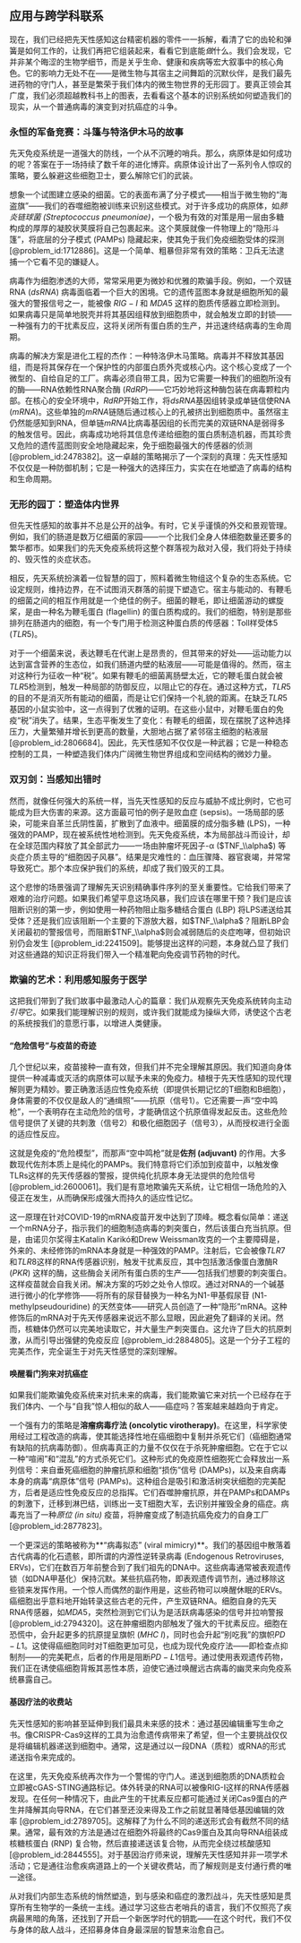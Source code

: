 ## 应用与跨学科联系

现在，我们已经把先天性感知这台精密机器的零件一一拆解，看清了它的齿轮和弹簧是如何工作的，让我们再把它组装起来，看看它到底能*做*什么。我们会发现，它并非某个晦涩的生物学细节，而是关乎生命、健康和疾病等宏大叙事中的核心角色。它的影响力无处不在——是微生物与其宿主之间舞蹈的沉默伙伴，是我们最先进药物的守门人，甚至是繁荣于我们体内的微生物世界的无形园丁。要真正领会其广度，我们必须超越教科书上的图表，去看看这个基本的识别系统如何塑造我们的现实，从一个普通病毒的演变到对抗癌症的斗争。

### 永恒的军备竞赛：斗篷与特洛伊木马的故事

先天免疫系统是一道强大的防线，一个从不沉睡的哨兵。那么，病原体是如何成功的呢？答案在于一场持续了数千年的进化博弈。病原体设计出了一系列令人惊叹的策略，要么躲避这些细胞卫士，要么解除它们的武装。

想象一个试图建立感染的细菌。它的表面布满了分子模式——相当于微生物的“海盗旗”——我们的吞噬细胞被训练来识别这些模式。对于许多成功的病原体，如*肺炎链球菌 (Streptococcus pneumoniae)*，一个极为有效的对策是用一层由多糖构成的厚厚的凝胶状荚膜将自己包裹起来。这个荚膜就像一件物理上的“隐形斗篷”，将底层的分子模式 (PAMPs) 隐藏起来，使其免于我们免疫细胞受体的探测 [@problem_id:1712886]。这是一个简单、粗暴但非常有效的策略：卫兵无法逮捕一个它看不见的嫌疑人。

病毒作为细胞渗透的大师，常常采用更为微妙和优雅的欺骗手段。例如，一个双链RNA ($dsRNA$) 病毒面临着一个巨大的困境。它的遗传蓝图本身就是细胞所知的最强大的警报信号之一，能被像 $RIG-I$ 和 $MDA5$ 这样的胞质传感器立即检测到。如果病毒只是简单地脱壳并将其基因组释放到细胞质中，就会触发立即的封锁——一种强有力的干扰素反应，这将关闭所有蛋白质的生产，并迅速终结病毒的生命周期。

病毒的解决方案是进化工程的杰作：一种特洛伊木马策略。病毒并不释放其基因组，而是将其保存在一个保护性的内部蛋白质外壳或核心内。这个核心变成了一个微型的、自给自足的工厂。病毒必须自带工具，因为它需要一种我们的细胞所没有的酶——RNA依赖性RNA聚合酶 ($RdRP$)——它巧妙地将这种酶包装在病毒颗粒内部。在核心的安全环境中，$RdRP$开始工作，将$dsRNA$基因组转录成单链信使RNA ($mRNA$)。这些单独的$mRNA$链随后通过核心上的孔被挤出到细胞质中。虽然宿主仍然能感知到RNA，但单链$mRNA$比病毒基因组的长而完美的双链RNA是弱得多的触发信号。因此，病毒成功地将其信息传递给细胞的蛋白质制造机器，而其珍贵又危险的遗传蓝图则安全地隐藏起来，免于细胞最强大的传感器的侦测 [@problem_id:2478382]。这一卓越的策略揭示了一个深刻的真理：先天性感知不仅仅是一种防御机制；它是一种强大的选择压力，实实在在地塑造了病毒的结构和生命周期。

### 无形的园丁：塑造体内世界

但先天性感知的故事并不总是公开的战争。有时，它关乎谨慎的外交和景观管理。例如，我们的肠道是数万亿细菌的家园——一个比我们全身人体细胞数量还要多的繁华都市。如果我们的先天免疫系统将这整个群落视为敌对入侵，我们将处于持续的、毁灭性的炎症状态。

相反，先天系统扮演着一位智慧的园丁，照料着微生物组这个复杂的生态系统。它设定规则，维持边界，在不试图消灭群落的前提下塑造它。宿主与能动的、有鞭毛的细菌之间的相互作用就是一个绝佳的例子。细菌的鞭毛，即让细菌游动的螺旋桨，是由一种名为鞭毛蛋白 (flagellin) 的蛋白质构成的。我们的细胞，特别是那些排列在肠道内的细胞，有一个专门用于检测这种蛋白质的传感器：Toll样受体5 ($TLR5$)。

对于一个细菌来说，表达鞭毛在代谢上是昂贵的，但其带来的好处——运动能力以达到富含营养的生态位，如我们肠道内壁的粘液层——可能是值得的。然而，宿主对这种行为征收一种“税”。如果有鞭毛的细菌离肠壁太近，它的鞭毛蛋白就会被$TLR5$检测到，触发一种局部的防御反应，以阻止它的存在。通过这种方式，$TLR5$的目的不是消灭所有能动的细菌，而是让它们保持一个礼貌的距离。在缺乏$TLR5$基因的小鼠实验中，这一点得到了优雅的证明。在这些小鼠中，对鞭毛蛋白的免疫“税”消失了。结果，生态平衡发生了变化：有鞭毛的细菌，现在摆脱了这种选择压力，大量繁殖并增长到更高的数量，大胆地占据了紧邻宿主细胞的粘液层 [@problem_id:2806684]。因此，先天性感知不仅仅是一种武器；它是一种稳态控制的工具，一种塑造我们体内广阔微生物世界组成和空间结构的微妙力量。

### 双刃剑：当感知出错时

然而，就像任何强大的系统一样，当先天性感知的反应与威胁不成比例时，它也可能成为巨大伤害的来源。这方面最可怕的例子是败血症 (sepsis)。一场局部的感染，可能来自革兰氏阴性菌，扩散到了血液中。细菌膜的成分脂多糖 (LPS)，一种强效的PAMP，现在被系统性地检测到。先天免疫系统，本为局部战斗而设计，却在全球范围内释放了其全部武力——一场由肿瘤坏死因子-α ($TNF_\\alpha$) 等炎症介质主导的“细胞因子风暴”。结果是灾难性的：血压骤降、器官衰竭，并常常导致死亡。那个本应保护我们的系统，却成了我们毁灭的工具。

这个悲惨的场景强调了理解先天识别精确事件序列的至关重要性。它给我们带来了艰难的治疗问题。如果我们希望平息这场风暴，我们应该在哪里干预？我们是应该阻断识别的第一步，例如使用一种药物阻止脂多糖结合蛋白 (LBP) 将LPS递送给其受体？还是我们应该阻断一个主要的下游放大器，如$TNF_\\alpha$？阻断LBP会关闭最初的警报信号，而阻断$TNF_\\alpha$则会减弱随后的炎症咆哮，但初始识别仍会发生 [@problem_id:2241509]。能够提出这样的问题，本身就凸显了我们对这些通路的知识正将我们带入一个精准靶向免疫调节药物的时代。

### 欺骗的艺术：利用感知服务于医学

这把我们带到了我们故事中最激动人心的篇章：我们从观察先天免疫系统转向主动*引导*它。如果我们能理解识别的规则，或许我们就能成为操纵大师，诱使这个古老的系统按我们的意愿行事，以增进人类健康。

#### “危险信号”与疫苗的奇迹

几个世纪以来，疫苗接种一直有效，但我们并不完全理解其原因。我们知道向身体提供一种减毒或灭活的病原体可以赋予未来的免疫力。植根于先天性感知的现代理解则更为精妙。要正确激活适应性免疫系统（即提供长期记忆的T细胞和B细胞），身体需要的不仅仅是敌人的“通缉照”——抗原（信号1）。它还需要一声“空中鸣枪”，一个表明存在主动危险的信号，才能确信这个抗原值得发起反击。这些危险信号提供了关键的共刺激（信号2）和极化细胞因子（信号3），从而授权进行全面的适应性反应。

这就是免疫的“危险模型”，而那声“空中鸣枪”就是**佐剂 (adjuvant)** 的作用。大多数现代佐剂本质上是纯化的PAMPs。我们特意将它们添加到疫苗中，以触发像TLRs这样的先天传感器的警报，提供纯化抗原本身无法提供的危险信号 [@problem_id:2600061]。我们是有意地欺骗先天系统，让它相信一场危险的入侵正在发生，从而确保形成强大而持久的适应性记忆。

这一原理在针对COVID-19的mRNA疫苗开发中达到了顶峰。概念看似简单：递送一个mRNA分子，指示我们的细胞制造病毒的刺突蛋白，然后该蛋白充当抗原。但是，由诺贝尔奖得主Katalin Karikó和Drew Weissman攻克的一个主要障碍是，外来的、未经修饰的mRNA本身就是一种强效的PAMP。注射后，它会被像$TLR7$和$TLR8$这样的RNA传感器识别，触发干扰素反应，其中包括激活像蛋白激酶R ($PKR$) 这样的酶，这些酶会关闭所有蛋白质的生产——包括我们想要的刺突蛋白。这样疫苗就会自我关闭。解决方案的巧妙之处令人惊叹。通过对RNA的一个碱基进行微小的化学修饰——将所有的尿苷替换为一种名为N$1$-甲基假尿苷 (N$1$-methylpseudouridine) 的天然变体——研究人员创造了一种“隐形”mRNA。这种修饰后的mRNA对于先天传感器来说远不那么显眼，因此避免了翻译的关闭。然而，核糖体仍然可以完美地读取它，并大量生产刺突蛋白。这允许了巨大的抗原刺激，从而引导出强健的免疫反应 [@problem_id:2884805]。这是一个分子工程的完美杰作，完全诞生于对先天性感觉的深刻理解。

#### 唤醒看门狗来对抗癌症

如果我们能欺骗免疫系统来对抗未来的病毒，我们能欺骗它来对抗一个已经存在于我们体内、一个与“自我”惊人相似的敌人——癌症吗？答案越来越趋向于肯定。

一个强有力的策略是**溶瘤病毒疗法 (oncolytic virotherapy)**。在这里，科学家使用经过工程改造的病毒，使其能选择性地在癌细胞中复制并杀死它们（癌细胞通常有缺陷的抗病毒防御）。但病毒真正的力量不仅仅在于杀死肿瘤细胞。它在于它以一种“喧闹”和“混乱”的方式杀死它们。这种形式的免疫原性细胞死亡会释放出一系列信号：来自垂死癌细胞的肿瘤抗原和细胞“损伤”信号 (DAMPs)，以及来自病毒本身的病毒“病原体”信号 (PAMPs)。这种组合是吸引和激活树突状细胞的完美配方，后者是适应性免疫反应的总指挥。它们吞噬肿瘤抗原，并在PAMPs和DAMPs的刺激下，迁移到淋巴结，训练出一支T细胞大军，去识别并摧毁全身的癌症。病毒充当了一种*原位 (in situ)* 疫苗，将肿瘤变成了制造抗癌免疫力的自身工厂 [@problem_id:2877823]。

一个更深远的策略被称为**“病毒拟态” (viral mimicry)**。我们的基因组中散落着古代病毒的化石遗骸，即所谓的内源性逆转录病毒 (Endogenous Retroviruses, ERVs)，它们在数百万年前整合到了我们祖先的DNA中。这些病毒通常被表观遗传锁（如DNA甲基化）保持沉默。某些抗癌药物，即表观遗传调节剂，通过移除这些锁来发挥作用。一个惊人而偶然的副作用是，这些药物可以唤醒休眠的ERVs。癌细胞出乎意料地开始转录这些古老的元件，产生双链RNA。细胞自身的先天RNA传感器，如$MDA5$，突然检测到它们认为是活跃病毒感染的信号并拉响警报 [@problem_id:2794320]。这在肿瘤细胞内部触发了强大的干扰素反应。细胞在恐慌中，会升起更多的抗原提呈旗帜 ($MHC~I$)，同时也会升起“别吃我”的旗帜$PD-L1$。这使得癌细胞同时对T细胞更加可见，也成为现代免疫疗法——即检查点抑制剂——的完美靶点，后者的作用是阻断$PD-L1$信号。通过使用表观遗传药物，我们正在诱使癌细胞背叛其恶性本质，迫使它通过唤醒远古病毒的幽灵来向免疫系统暴露自己。

#### 基因疗法的收费站

先天性感知的影​​响甚至延伸到我们最具未来感的技术：通过基因编辑重写生命之书。像CRISPR-Cas9这样的工具为治愈遗传病带来了希望，但一个主要挑战仅仅是将编辑机器递送到细胞中。通常，这是通过以一段DNA（质粒）或RNA的形式递送指令来完成的。

在这里，先天免疫系统再次作为一个警惕的守门人。递送到细胞质的DNA质粒会立即被cGAS-STING通路标记。体外转录的RNA可以被像RIG-I这样的RNA传感器发现。在任何一种情况下，由此产生的干扰素反应都可能通过关闭Cas9蛋白的产生并降解其向导RNA，在它们甚至还没来得及工作之前就显著降低基因编辑的效率 [@problem_id:2789705]。这解释了为什么不同的递送形式会有截然不同的结果。通常，最有效的方法是通过在细胞外将最终的Cas9蛋白及其向导RNA组装成核糖核蛋白 (RNP) 复合物，然后直接递送该复合物，从而完全绕过核酸感知 [@problem_id:2844555]。对于基因治疗师来说，理解先天性感知并非一项学术活动；它是通往治愈疾病道路上的一个关键收费站，而了解规则是支付通行费的唯一途径。

从对我们内部生态系统的悄然塑造，到与感染和癌症的激烈战斗，先天性感知是贯穿所有生物学的一条统一主线。通过学习这些古老哨兵的语言，我们不仅照亮了疾病最黑暗的角落，还找到了开启一个新医学时代的钥匙——在这个时代，我们不仅与身体的敌人战斗，还招募身体自身最深层的智慧来治愈自己。